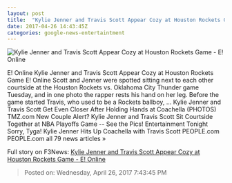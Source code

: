 ```yaml
---
layout: post
title:  "Kylie Jenner and Travis Scott Appear Cozy at Houston Rockets Game - E! Online"
date: 2017-04-26 14:43:45Z
categories: google-news-entertaintment
---
```


![Kylie Jenner and Travis Scott Appear Cozy at Houston Rockets Game - E! Online](http://akns-images.eonline.com/eol_images/Entire_Site/2017326/rs_600x600-170426070023-600_Silo_KylieTravis_3_MK042617.jpg?downsize=450:*&crop=450:350;left,top)

E! Online Kylie Jenner and Travis Scott Appear Cozy at Houston Rockets Game E! Online Scott and Jenner were spotted sitting next to each other courtside at the Houston Rockets vs. Oklahoma City Thunder game Tuesday, and in one photo the rapper rests his hand on her leg. Before the game started Travis, who used to be a Rockets ballboy, ... Kylie Jenner and Travis Scott Get Even Closer After Holding Hands at Coachella (PHOTOS) TMZ.com New Couple Alert? Kylie Jenner and Travis Scott Sit Courtside Together at NBA Playoffs Game -- See the Pics! Entertainment Tonight Sorry, Tyga! Kylie Jenner Hits Up Coachella with Travis Scott PEOPLE.com PEOPLE.com all 79 news articles »


Full story on F3News: [Kylie Jenner and Travis Scott Appear Cozy at Houston Rockets Game - E! Online](http://www.f3nws.com/n/p2V4PC)

> Posted on: Wednesday, April 26, 2017 7:43:45 PM
